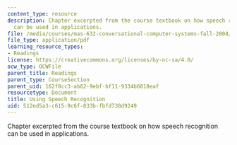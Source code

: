```yaml
---
content_type: resource
description: Chapter excerpted from the course textbook on how speech recognition
  can be used in applications.
file: /media/courses/mas-632-conversational-computer-systems-fall-2008/512ed5a3c6159c6f833bfbfd738d9249_schmandt_ch8.pdf
file_type: application/pdf
learning_resource_types:
- Readings
license: https://creativecommons.org/licenses/by-nc-sa/4.0/
ocw_type: OCWFile
parent_title: Readings
parent_type: CourseSection
parent_uid: 162f8cc3-ab62-9ebf-bf11-9334b6618eaf
resourcetype: Document
title: Using Speech Recognition
uid: 512ed5a3-c615-9c6f-833b-fbfd738d9249
---
```

Chapter excerpted from the course textbook on how speech recognition can be used in applications.